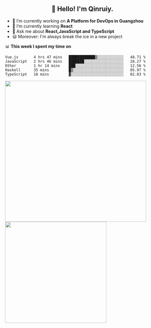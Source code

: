 <h2 align="center">👋 Hello! I'm Qinruiy.</h2>


- 🔭 I’m currently working on **A Platform for DevOps in Guangzhou**
- 🌱 I’m currently learning **React**
- 💬 Ask me about **React,JavaScript and TypeScript**
- 😃 Moreover: I'm always break the ice in a new project

📊 **This week I spent my time on**

<!--START_SECTION:waka-->
```text
Vue.js       4 hrs 47 mins   ████████████▒░░░░░░░░░░░░   48.71 % 
JavaScript   2 hrs 46 mins   ███████░░░░░░░░░░░░░░░░░░   28.27 % 
Other        1 hr 14 mins    ███░░░░░░░░░░░░░░░░░░░░░░   12.56 % 
Haskell      35 mins         █▒░░░░░░░░░░░░░░░░░░░░░░░   05.97 % 
TypeScript   16 mins         ▓░░░░░░░░░░░░░░░░░░░░░░░░   02.83 % 
```
<!--END_SECTION:waka-->

<p>
<img align="left" width="460" src="https://github-readme-stats.vercel.app/api?username=Qinruiy&custom_title=Qrinruiy's Github Stats&theme=graywhite&hide_border=true"/> <img align="left" width="330" src="https://github-readme-stats.vercel.app/api/top-langs/?username=Qinruiy&layout=compact&theme=graywhite&hide_border=true"/>
</p>
